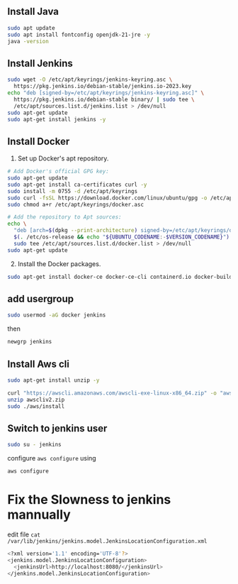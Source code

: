 ## Install Java
```bash
sudo apt update
sudo apt install fontconfig openjdk-21-jre -y
java -version
```


## Install Jenkins
```bash
sudo wget -O /etc/apt/keyrings/jenkins-keyring.asc \
  https://pkg.jenkins.io/debian-stable/jenkins.io-2023.key
echo "deb [signed-by=/etc/apt/keyrings/jenkins-keyring.asc]" \
  https://pkg.jenkins.io/debian-stable binary/ | sudo tee \
  /etc/apt/sources.list.d/jenkins.list > /dev/null
sudo apt-get update
sudo apt-get install jenkins -y
```


## Install Docker
1. Set up Docker's apt repository.
```bash
# Add Docker's official GPG key:
sudo apt-get update
sudo apt-get install ca-certificates curl -y
sudo install -m 0755 -d /etc/apt/keyrings
sudo curl -fsSL https://download.docker.com/linux/ubuntu/gpg -o /etc/apt/keyrings/docker.asc
sudo chmod a+r /etc/apt/keyrings/docker.asc

# Add the repository to Apt sources:
echo \
  "deb [arch=$(dpkg --print-architecture) signed-by=/etc/apt/keyrings/docker.asc] https://download.docker.com/linux/ubuntu \
  $(. /etc/os-release && echo "${UBUNTU_CODENAME:-$VERSION_CODENAME}") stable" | \
  sudo tee /etc/apt/sources.list.d/docker.list > /dev/null
sudo apt-get update
```
2. Install the Docker packages.
```bash
sudo apt-get install docker-ce docker-ce-cli containerd.io docker-buildx-plugin docker-compose-plugin -y
```

## add usergroup
```bash
sudo usermod -aG docker jenkins
```
then

```bash
newgrp jenkins
```

## Install Aws cli
```bash
sudo apt-get install unzip -y

curl "https://awscli.amazonaws.com/awscli-exe-linux-x86_64.zip" -o "awscliv2.zip"
unzip awscliv2.zip
sudo ./aws/install

```
## Switch to jenkins user
```bash
sudo su - jenkins
```
configure `aws configure` using
```bash
aws configure
```

# Fix the Slowness to jenkins mannually
edit file `cat /var/lib/jenkins/jenkins.model.JenkinsLocationConfiguration.xml`
```bash
<?xml version='1.1' encoding='UTF-8'?>
<jenkins.model.JenkinsLocationConfiguration>
  <jenkinsUrl>http://localhost:8080/</jenkinsUrl>
</jenkins.model.JenkinsLocationConfiguration>
```












